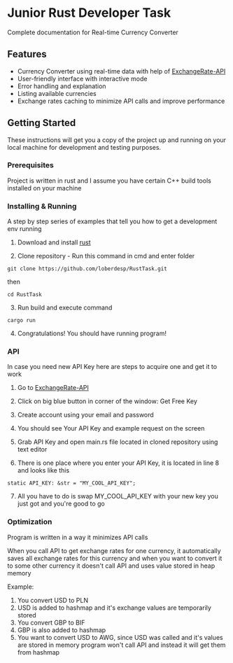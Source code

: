 ﻿# Junior Rust Developer Task

Complete documentation for Real-time Currency Converter

## Features

- Currency Converter using real-time data with help of [ExchangeRate-API](https://www.exchangerate-api.com)
- User-friendly interface with interactive mode
- Error handling and explanation
- Listing available currencies
- Exchange rates caching to minimize API calls and improve performance

## Getting Started

These instructions will get you a copy of the project up and running on your local machine for development and testing purposes.

### Prerequisites

Project is written in rust and I assume you have certain C++ build tools installed on your machine

### Installing & Running

A step by step series of examples that tell you how to get a development env running

1. Download and install [rust](https://www.rust-lang.org/tools/install)

2. Clone repository - Run this command in cmd and enter folder

```
git clone https://github.com/loberdesp/RustTask.git
```

then

```
cd RustTask
```

3. Run build and execute command

```
cargo run
```

4. Congratulations! You should have running program!

### API

In case you need new API Key here are steps to acquire one and get it to work

1. Go to [ExchangeRate-API](https://www.exchangerate-api.com)

2. Click on big blue button in corner of the window: Get Free Key

3. Create account using your email and password

4. You should see Your API Key and example request on the screen

5. Grab API Key and open main.rs file located in cloned repository using text editor

6. There is one place where you enter your API Key, it is located in line 8 and looks like this

```
static API_KEY: &str = "MY_COOL_API_KEY";
```

7. All you have to do is swap MY_COOL_API_KEY with your new key you just got and you're good to go

### Optimization

Program is written in a way it minimizes API calls

When you call API to get exchange rates for one currency, it automatically saves all exchange rates for this currency and when you want to convert it to some other currency it doesn't call API and uses value stored in heap memory

Example:

1. You convert USD to PLN
2. USD is added to hashmap and it's exchange values are temporarily stored
3. You convert GBP to BIF
4. GBP is also added to hashmap
5. You want to convert USD to AWG, since USD was called and it's values are stored in memory program won't call API and instead it will get them from hashmap
